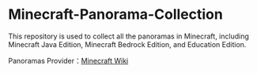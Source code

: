 # Minecraft-Panorama-Collection

This repository is used to collect all the panoramas in Minecraft, including Minecraft Java Edition, Minecraft Bedrock Edition, and Education Edition.

Panoramas Provider：[Minecraft Wiki](https://zh.minecraft.wiki/w/Panorama)
